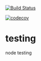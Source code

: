 [![Build Status](https://travis-ci.org/lhchen74/testing.svg?branch=master)](https://travis-ci.org/lhchen74/testing)

[![codecov](https://codecov.io/gh/lhchen74/testing/branch/master/graph/badge.svg)](https://codecov.io/gh/lhchen74/testing)

# testing
node testing
